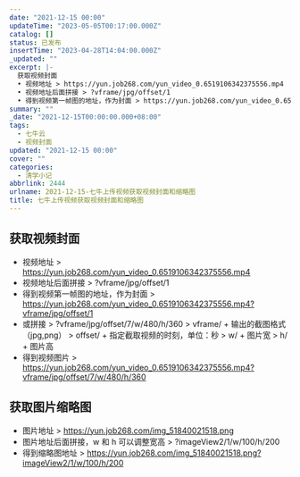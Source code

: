 ```yaml
---
date: "2021-12-15 00:00"
updateTime: "2023-05-05T00:17:00.000Z"
catalog: []
status: 已发布
insertTime: "2023-04-28T14:04:00.000Z"
_updated: ""
excerpt: |-
  获取视频封面
  • 视频地址 > https://yun.job268.com/yun_video_0.6519106342375556.mp4
  • 视频地址后面拼接 > ?vframe/jpg/offset/1
  • 得到视频第一帧图的地址，作为封面 > https://yun.job268.com/yun_video_0.6519106342375556.mp4?vframe/jpg/offset/1
summary: ""
_date: "2021-12-15T00:00:00.000+08:00"
tags:
  - 七牛云
  - 视频封面
updated: "2021-12-15 00:00"
cover: ""
categories:
  - 清学小记
abbrlink: 2444
urlname: 2021-12-15-七牛上传视频获取视频封面和缩略图
title: 七牛上传视频获取视频封面和缩略图
---
```


## 获取视频封面

- 视频地址 > https://yun.job268.com/yun_video_0.6519106342375556.mp4
- 视频地址后面拼接 > ?vframe/jpg/offset/1
- 得到视频第一帧图的地址，作为封面 > https://yun.job268.com/yun_video_0.6519106342375556.mp4?vframe/jpg/offset/1
- 或拼接 > ?vframe/jpg/offset/7/w/480/h/360 > vframe/ + 输出的截图格式（jpg,png） > offset/ + 指定截取视频的时刻，单位：秒 > w/ + 图片宽 > h/ + 图片高
- 得到视频图片 > https://yun.job268.com/yun_video_0.6519106342375556.mp4?vframe/jpg/offset/7/w/480/h/360

## 获取图片缩略图

- 图片地址 > https://yun.job268.com/img_51840021518.png
- 图片地址后面拼接，w 和 h 可以调整宽高 > ?imageView2/1/w/100/h/200
- 得到缩略图地址 > https://yun.job268.com/img_51840021518.png?imageView2/1/w/100/h/200
